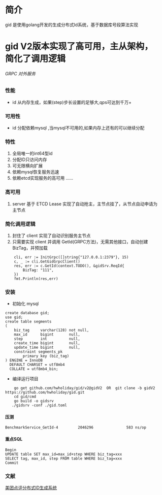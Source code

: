 # 简介

gid 是使用golang开发的生成分布式Id系统，基于数据库号段算法实现

# gid V2版本实现了高可用，主从架构，简化了调用逻辑

###### GRPC 对外服务

### 性能

- id 从内存生成，如果(step)步长设置的足够大,qps可达到千万+

### 可用性

- id 分配依赖mysql ,当mysql不可用的,如果内存上还有的可以继续分配

### 特性

1. 全局唯一的int64型id
2. 分配ID只访问内存
3. 可无限横向扩展
4. 依赖mysql恢复服务迅速
4. 依赖etcd实现服务的高可用 ......

### 高可用

1. server 基于 ETCD Lease 实现了自动抢主，主节点挂了，从节点自动申请为主节点

### 简化调用逻辑
1. 封住了 client 实现了自动识别服务主节点
2. 只需要实现 client 并调用 GetId(GRPC方法)，无需其他接口，自动创建BizTag，并预加载

```base
    cli, err := InitGrpc([]string{"127.0.0.1:2379"}, 15)
	c, _ := cli.GetGidGrpcClient()
	res, err := c.GetId(context.TODO(), &gidSrv.ReqId{
		BizTag: "111",
	})
	fmt.Println(res,err)
```
### 安装

- 初始化 mysql

```base
create database gid;
use gid;
create table segments
(
    biz_tag     varchar(128) not null,
    max_id      bigint       null,
    step        int          null,
    create_time bigint       null,
    update_time bigint       null,
    constraint segments_pk
        primary key (biz_tag)
) ENGINE = InnoDB
  DEFAULT CHARSET = utf8mb4
  COLLATE = utf8mb4_bin;

```

- 编译运行项目

```base
    go get github.com/hwholiday/gid/v2@gidV2  OR  git clone -b gidV2 https://github.com/hwholiday/gid.git 
    cd gid/cmd
    go build -o gidsrv
   ./gidsrv -conf ./gid.toml
```

#### 压测

```base
BenchmarkService_GetId-4         2046296               583 ns/op 
```

#### 重点SQL

```base
Begin
UPDATE table SET max_id=max_id+step WHERE biz_tag=xxx
SELECT tag, max_id, step FROM table WHERE biz_tag=xxx
Commit
```

### 文献

[美团点评分布式ID生成系统](https://tech.meituan.com/2017/04/21/mt-leaf.html)


